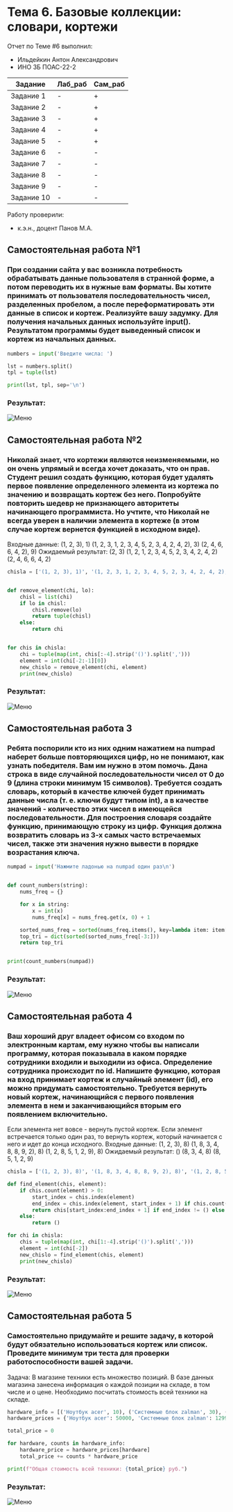 # Тема 6. Базовые коллекции: словари, кортежи
Отчет по Теме #6 выполнил:
- Ильдейкин Антон Александрович
- ИНО ЗБ ПОАС-22-2

| Задание | Лаб_раб | Сам_раб |
| ------ | ------ | ------ |
| Задание 1 | - | + |
| Задание 2 | - | + |
| Задание 3 | - | + |
| Задание 4 | - | + |
| Задание 5 | - | + |
| Задание 6 | - | - |
| Задание 7 | - | - |
| Задание 8 | - | - |
| Задание 9 | - | - |
| Задание 10 | - | - |


Работу проверили:
- к.э.н., доцент Панов М.А.
## Самостоятельная работа №1
### При создании сайта у вас возникла потребность обрабатывать данные пользователя в странной форме, а потом переводить их в нужные вам форматы. Вы хотите принимать от пользователя последовательность чисел, разделенных пробелом, а после переформатировать эти данные в список и кортеж. Реализуйте вашу задумку. Для получения начальных данных используйте input(). Результатом программы будет выведенный список и кортеж из начальных данных.

```python
numbers = input('Введите числа: ')

lst = numbers.split()
tpl = tuple(lst)

print(lst, tpl, sep='\n')
```
### Результат:
![Меню](https://github.com/Dirtzzz/Tema_6/blob/main/6.1.png)

## Самостоятельная работа №2
### Николай знает, что кортежи являются неизменяемыми, но он очень упрямый и всегда хочет доказать, что он прав. Студент решил создать функцию, которая будет удалять первое появление определенного элемента из кортежа по значению и возвращать кортеж без него. Попробуйте повторить шедевр не признающего авторитеты начинающего программиста. Но учтите, что Николай не всегда уверен в наличии элемента в кортеже (в этом случае кортеж вернется функцией в исходном виде).
Входные данные:
(1, 2, 3), 1)
(1, 2, 3, 1, 2, 3, 4, 5, 2, 3, 4, 2, 4, 2), 3)
(2, 4, 6, 6, 4, 2), 9)
Ожидаемый результат:
(2, 3)
(1, 2, 1, 2, 3, 4, 5, 2, 3, 4, 2, 4, 2)
(2, 4, 6, 6, 4, 2)

```python
chisla = ['(1, 2, 3), 1)', '(1, 2, 3, 1, 2, 3, 4, 5, 2, 3, 4, 2, 4, 2), 3)', '(2, 4, 6, 6, 4, 2), 9)']


def remove_element(chi, lo):
    chisl = list(chi)
    if lo in chisl:
        chisl.remove(lo)
        return tuple(chisl)
    else:
        return chi


for chis in chisla:
    chi = tuple(map(int, chis[:-4].strip('()').split(',')))
    element = int(chi[-2:-1][0])
    new_chislo = remove_element(chi, element)
    print(new_chislo)
```

### Результат:
![Меню](https://github.com/Dirtzzz/Tema_6/blob/main/6.2.png)

## Самостоятельная работа 3
### Ребята поспорили кто из них одним нажатием на numpad наберет больше повторяющихся цифр, но не понимают, как узнать победителя. Вам им нужно в этом помочь. Дана строка в виде случайной последовательности чисел от 0 до 9 (длина строки минимум 15 символов). Требуется создать словарь, который в качестве ключей будет принимать данные числа (т. е. ключи будут типом int), а в качестве значений - количество этих чисел в имеющейся последовательности. Для построения словаря создайте функцию, принимающую строку из цифр. Функция должна возвратить словарь из 3-х самых часто встречаемых чисел, также эти значения нужно вывести в порядке возрастания ключа.

```python
numpad = input('Нажмите ладонью на numpad один раз\n')


def count_numbers(string):
    nums_freq = {}

    for x in string:
        x = int(x)
        nums_freq[x] = nums_freq.get(x, 0) + 1

    sorted_nums_freq = sorted(nums_freq.items(), key=lambda item: item[1])
    top_tri = dict(sorted(sorted_nums_freq[-3:]))
    return top_tri


print(count_numbers(numpad))
```

### Результат:
![Меню](https://github.com/Dirtzzz/Tema_6/blob/main/6.3..png)

## Самостоятельная работа 4
### Ваш хороший друг владеет офисом со входом по электронным картам, ему нужно чтобы вы написали программу, которая показывала в каком порядке сотрудники входили и выходили из офиса. Определение сотрудника происходит по id. Напишите функцию, которая на вход принимает кортеж и случайный элемент (id), его можно придумать самостоятельно. Требуется вернуть новый кортеж, начинающийся с первого появления элемента в нем и заканчивающийся вторым его появлением включительно.
Если элемента нет вовсе - вернуть пустой кортеж.
Если элемент встречается только один раз, то вернуть кортеж, который начинается с него и идет до конца исходного.
Входные данные:
(1, 2, 3), 8)
(1, 8, 3, 4, 8, 8, 9, 2), 8)
(1, 2, 8, 5, 1, 2, 9), 8)
Ожидаемый результат:
()
(8, 3, 4, 8)
(8, 5, 1, 2, 9)
```python
chisla = ['(1, 2, 3), 8)', '(1, 8, 3, 4, 8, 8, 9, 2), 8)', '(1, 2, 8, 5, 1, 2, 9), 8)']

def find_element(chis, element):
    if chis.count(element) > 0:
        start_index = chis.index(element)
        end_index = chis.index(element, start_index + 1) if chis.count(element) > 1 else ()
        return chis[start_index:end_index + 1] if end_index != () else chis[start_index:]
    else:
        return ()

for chi in chisla:
    chis = tuple(map(int, chi[1:-4].strip('()').split(',')))
    element = int(chi[-2])
    new_chislo = find_element(chis, element)
    print(new_chislo)
```

### Результат:
![Меню](https://github.com/Dirtzzz/Tema_6/blob/main/6.4..png)

## Самостоятельная работа 5
### Самостоятельно придумайте и решите задачу, в которой будут обязательно использоваться кортеж или список. Проведите минимум три теста для проверки работоспособности вашей задачи.
Задача: В магазине техники есть множество позиций. В базе данных магазина занесена информация о каждой позиции на складе, в том числе и о цене. Необходимо посчитать стоимость всей техники на складе.

```python
hardware_info = [('Ноутбук acer', 10), ('Системные блок zalman', 30), ('Монитор @lg', 25), ('Телефон xiaomi', 53)]
hardware_prices = {'Ноутбук acer': 50000, 'Системные блок zalman': 129999, 'Монитор @lg': 10000, 'Телефон xiaomi': 30000}

total_price = 0

for hardware, counts in hardware_info:
    hardware_price = hardware_prices[hardware]
    total_price += counts * hardware_price

print(f"Общая стоимость всей техники: {total_price} руб.")
```

### Результат:
![Меню](https://github.com/Dirtzzz/Tema_6/blob/main/6.5.png)
